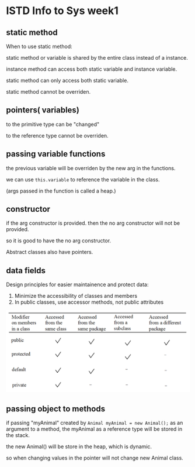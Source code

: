 # ISTD Info to Sys week1

## static method
When to use static method:

static method or variable is shared by the entire class instead of a instance.

instance method can access both static variable and instance variable.

static method can only access both static variable.

static method cannot be overriden.

## pointers( variables)
to the primitive type can be "changed"

to the reference type cannot be overriden.

## passing variable functions
the previous variable will be overriden by the new arg in the functions.

we can use ```this.variable``` to reference the variable in the class.

(args passed in the function is called a heap.)

## constructor
if the arg constructor is provided. then the no arg constructor will not be provided.

so it is good to have the no arg constructor.

Abstract classes also have pointers.


## data fields
Design principles for easier maintainence and protect data:
1. Minimize the accessibility of classes and members
2. In public classes, use accessor methods, not public attributes

![visibility modifiers](https://github.com/Emrys-Hong/programming_notes/blob/master/java/Info_to_Sys_notes/VisibilityModifiers.png)

## passing object to methods
if passing "myAnimal" created by ```Animal myAnimal = new Animal();``` as an argument to a method, the myAnimal as a reference type will be stored in the stack.

the new Animal() will be store in the heap, which is dynamic.

so when changing values in the pointer will not change new Animal class.